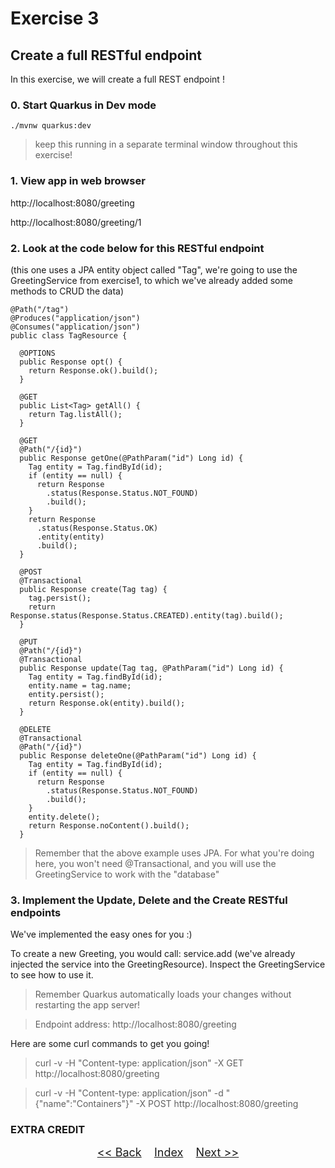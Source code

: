 # Exercise 3
## Create a full RESTful endpoint

In this exercise, we will create a full REST endpoint !

### 0. Start Quarkus in Dev mode


   ```
   ./mvnw quarkus:dev
   ```

> keep this running in a separate terminal window throughout this exercise!

### 1. View app in web browser
http://localhost:8080/greeting

http://localhost:8080/greeting/1

### 2. Look at the code below for this RESTful endpoint 

(this one uses a JPA entity object called "Tag", we're going to use the GreetingService from exercise1, to which we've already added some methods to CRUD the data)

``` 
@Path("/tag")
@Produces("application/json")
@Consumes("application/json")
public class TagResource {

  @OPTIONS
  public Response opt() {
    return Response.ok().build();
  }

  @GET
  public List<Tag> getAll() {
    return Tag.listAll();
  }

  @GET
  @Path("/{id}")
  public Response getOne(@PathParam("id") Long id) {
    Tag entity = Tag.findById(id);
    if (entity == null) {
      return Response
        .status(Response.Status.NOT_FOUND)
        .build();
    }
    return Response
      .status(Response.Status.OK)
      .entity(entity)
      .build();
  }

  @POST
  @Transactional
  public Response create(Tag tag) {
    tag.persist();
    return Response.status(Response.Status.CREATED).entity(tag).build();
  }

  @PUT
  @Path("/{id}")
  @Transactional
  public Response update(Tag tag, @PathParam("id") Long id) {
    Tag entity = Tag.findById(id);
    entity.name = tag.name;
    entity.persist();
    return Response.ok(entity).build();
  }

  @DELETE
  @Transactional
  @Path("/{id}")
  public Response deleteOne(@PathParam("id") Long id) {
    Tag entity = Tag.findById(id);
    if (entity == null) {
      return Response
        .status(Response.Status.NOT_FOUND)
        .build();
    }
    entity.delete();
    return Response.noContent().build();
  }
```
> Remember that the above example uses JPA. For what you're doing here, you won't need @Transactional, and you will use the GreetingService to work with the "database"

### 3. Implement the Update, Delete and the Create RESTful endpoints  

We've implemented the easy ones for you :)

To create a new Greeting, you would call: service.add (we've already injected the service into the GreetingResource). Inspect the GreetingService to see how to use it.
 

> Remember Quarkus automatically loads your changes without restarting the app server!


> Endpoint address: http://localhost:8080/greeting

Here are some curl commands to get you going!

> curl -v -H "Content-type: application/json" -X GET http://localhost:8080/greeting

> curl -v -H "Content-type: application/json" -d "{\"name\":\"Containers\"}" -X POST http://localhost:8080/greeting
     
### EXTRA CREDIT



<p  align="center">
	<font size="4">
 		<a href="../exercise2/"><< Back</a>&nbsp;&nbsp;&nbsp;&nbsp;<a href="/../../">Index</a>&nbsp;&nbsp;&nbsp;&nbsp;<a href="../exercise4/">Next >></a></td>
 </font>
</p>